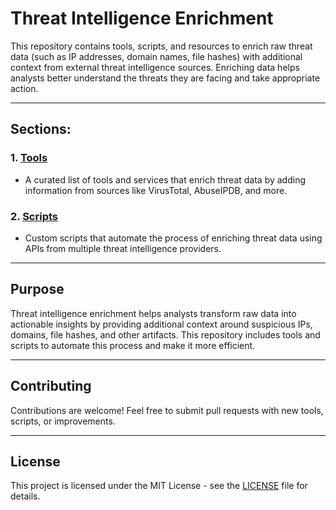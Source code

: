 # Threat Intelligence Enrichment

This repository contains tools, scripts, and resources to enrich raw threat data (such as IP addresses, domain names, file hashes) with additional context from external threat intelligence sources. Enriching data helps analysts better understand the threats they are facing and take appropriate action.

---

## Sections:

### 1. **[Tools](./tools.md)**
   - A curated list of tools and services that enrich threat data by adding information from sources like VirusTotal, AbuseIPDB, and more.

### 2. **[Scripts](./scripts.md)**
   - Custom scripts that automate the process of enriching threat data using APIs from multiple threat intelligence providers.

---

## Purpose

Threat intelligence enrichment helps analysts transform raw data into actionable insights by providing additional context around suspicious IPs, domains, file hashes, and other artifacts. This repository includes tools and scripts to automate this process and make it more efficient.

---

## Contributing

Contributions are welcome! Feel free to submit pull requests with new tools, scripts, or improvements.

---

## License

This project is licensed under the MIT License - see the [LICENSE](LICENSE) file for details.
